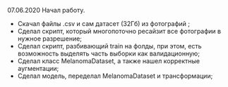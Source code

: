 07.06.2020
Начал работу. 

* Скачал файлы .csv и сам датасет (32Гб) из фотографий ;
* Сделал скрипт, который многопоточно ресайзит все фотографии в нужное разрешение;
* Сделал скрипт, разбивающий train на фолды, при этом, есть возможность выделять часть выборки как валидационную;
* Сделал класс MelanomaDataset, а также нашел корректные аугментации;
* Сделал модель, переделал MelanomaDataset и трансформации;
